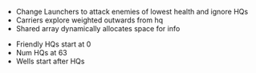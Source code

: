 * Change Launchers to attack enemies of lowest health and ignore HQs
* Carriers explore weighted outwards from hq
* Shared array dynamically allocates space for info
- Friendly HQs start at 0
- Num HQs at 63
- Wells start after HQs